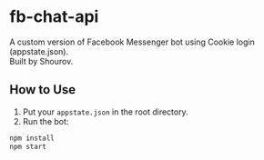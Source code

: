# fb-chat-api

A custom version of Facebook Messenger bot using Cookie login (appstate.json).  
Built by Shourov.

## How to Use

1. Put your `appstate.json` in the root directory.
2. Run the bot:

```bash
npm install
npm start
